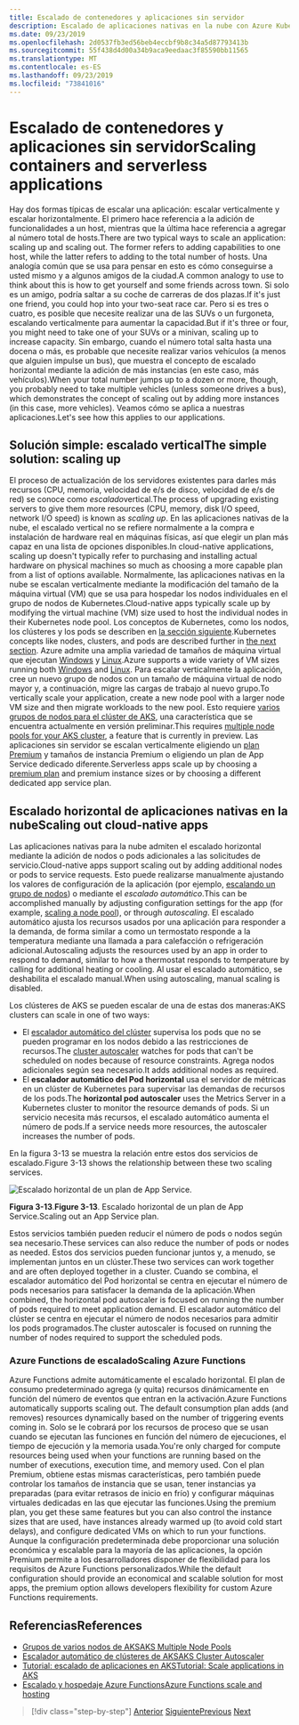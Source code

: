 ```yaml
---
title: Escalado de contenedores y aplicaciones sin servidor
description: Escalado de aplicaciones nativas en la nube con Azure Kubernetes Service para satisfacer la demanda de los usuarios mediante el aumento de los recursos individuales del equipo o el aumento del número de máquinas en un clúster de aplicaciones.
ms.date: 09/23/2019
ms.openlocfilehash: 2d0537fb3ed56beb4eccbf9b8c34a5d87793413b
ms.sourcegitcommit: 55f438d4d00a34b9aca9eedaac3f85590bb11565
ms.translationtype: MT
ms.contentlocale: es-ES
ms.lasthandoff: 09/23/2019
ms.locfileid: "73841016"
---
```

# <a name="scaling-containers-and-serverless-applications"></a><span data-ttu-id="903e4-103">Escalado de contenedores y aplicaciones sin servidor</span><span class="sxs-lookup"><span data-stu-id="903e4-103">Scaling containers and serverless applications</span></span>

<span data-ttu-id="903e4-104">Hay dos formas típicas de escalar una aplicación: escalar verticalmente y escalar horizontalmente. El primero hace referencia a la adición de funcionalidades a un host, mientras que la última hace referencia a agregar al número total de hosts.</span><span class="sxs-lookup"><span data-stu-id="903e4-104">There are two typical ways to scale an application: scaling up and scaling out. The former refers to adding capabilities to one host, while the latter refers to adding to the total number of hosts.</span></span> <span data-ttu-id="903e4-105">Una analogía común que se usa para pensar en esto es cómo conseguirse a usted mismo y a algunos amigos de la ciudad.</span><span class="sxs-lookup"><span data-stu-id="903e4-105">A common analogy to use to think about this is how to get yourself and some friends across town.</span></span> <span data-ttu-id="903e4-106">Si solo es un amigo, podría saltar a su coche de carreras de dos plazas.</span><span class="sxs-lookup"><span data-stu-id="903e4-106">If it's just one friend, you could hop into your two-seat race car.</span></span> <span data-ttu-id="903e4-107">Pero si es tres o cuatro, es posible que necesite realizar una de las SUVs o un furgoneta, escalando verticalmente para aumentar la capacidad.</span><span class="sxs-lookup"><span data-stu-id="903e4-107">But if it's three or four, you might need to take one of your SUVs or a minivan, scaling up to increase capacity.</span></span> <span data-ttu-id="903e4-108">Sin embargo, cuando el número total salta hasta una docena o más, es probable que necesite realizar varios vehículos (a menos que alguien impulse un bus), que muestra el concepto de escalado horizontal mediante la adición de más instancias (en este caso, más vehículos).</span><span class="sxs-lookup"><span data-stu-id="903e4-108">When your total number jumps up to a dozen or more, though, you probably need to take multiple vehicles (unless someone drives a bus), which demonstrates the concept of scaling out by adding more instances (in this case, more vehicles).</span></span> <span data-ttu-id="903e4-109">Veamos cómo se aplica a nuestras aplicaciones.</span><span class="sxs-lookup"><span data-stu-id="903e4-109">Let's see how this applies to our applications.</span></span>

## <a name="the-simple-solution-scaling-up"></a><span data-ttu-id="903e4-110">Solución simple: escalado vertical</span><span class="sxs-lookup"><span data-stu-id="903e4-110">The simple solution: scaling up</span></span>

<span data-ttu-id="903e4-111">El proceso de actualización de los servidores existentes para darles más recursos (CPU, memoria, velocidad de e/s de disco, velocidad de e/s de red) se conoce como *escalado*vertical.</span><span class="sxs-lookup"><span data-stu-id="903e4-111">The process of upgrading existing servers to give them more resources (CPU, memory, disk I/O speed, network I/O speed) is known as *scaling up*.</span></span> <span data-ttu-id="903e4-112">En las aplicaciones nativas de la nube, el escalado vertical no se refiere normalmente a la compra e instalación de hardware real en máquinas físicas, así que elegir un plan más capaz en una lista de opciones disponibles.</span><span class="sxs-lookup"><span data-stu-id="903e4-112">In cloud-native applications, scaling up doesn't typically refer to purchasing and installing actual hardware on physical machines so much as choosing a more capable plan from a list of options available.</span></span> <span data-ttu-id="903e4-113">Normalmente, las aplicaciones nativas en la nube se escalan verticalmente mediante la modificación del tamaño de la máquina virtual (VM) que se usa para hospedar los nodos individuales en el grupo de nodos de Kubernetes.</span><span class="sxs-lookup"><span data-stu-id="903e4-113">Cloud-native apps typically scale up by modifying the virtual machine (VM) size used to host the individual nodes in their Kubernetes node pool.</span></span> <span data-ttu-id="903e4-114">Los conceptos de Kubernetes, como los nodos, los clústeres y los pods se describen en [la sección siguiente](leverage-containers-orchestrators.md).</span><span class="sxs-lookup"><span data-stu-id="903e4-114">Kubernetes concepts like nodes, clusters, and pods are described further in [the next section](leverage-containers-orchestrators.md).</span></span> <span data-ttu-id="903e4-115">Azure admite una amplia variedad de tamaños de máquina virtual que ejecutan [Windows](https://docs.microsoft.com/azure/virtual-machines/windows/sizes?toc=%2fazure%2fvirtual-machines%2fwindows%2ftoc.json) y [Linux](https://docs.microsoft.com/azure/virtual-machines/linux/sizes).</span><span class="sxs-lookup"><span data-stu-id="903e4-115">Azure supports a wide variety of VM sizes running both [Windows](https://docs.microsoft.com/azure/virtual-machines/windows/sizes?toc=%2fazure%2fvirtual-machines%2fwindows%2ftoc.json) and [Linux](https://docs.microsoft.com/azure/virtual-machines/linux/sizes).</span></span> <span data-ttu-id="903e4-116">Para escalar verticalmente la aplicación, cree un nuevo grupo de nodos con un tamaño de máquina virtual de nodo mayor y, a continuación, migre las cargas de trabajo al nuevo grupo.</span><span class="sxs-lookup"><span data-stu-id="903e4-116">To vertically scale your application, create a new node pool with a larger node VM size and then migrate workloads to the new pool.</span></span> <span data-ttu-id="903e4-117">Esto requiere [varios grupos de nodos para el clúster de AKS](https://docs.microsoft.com/azure/aks/use-multiple-node-pools), una característica que se encuentra actualmente en versión preliminar.</span><span class="sxs-lookup"><span data-stu-id="903e4-117">This requires [multiple node pools for your AKS cluster](https://docs.microsoft.com/azure/aks/use-multiple-node-pools), a feature that is currently in preview.</span></span> <span data-ttu-id="903e4-118">Las aplicaciones sin servidor se escalan verticalmente eligiendo un [plan Premium](https://docs.microsoft.com/azure/azure-functions/functions-scale) y tamaños de instancia Premium o eligiendo un plan de App Service dedicado diferente.</span><span class="sxs-lookup"><span data-stu-id="903e4-118">Serverless apps scale up by choosing a [premium plan](https://docs.microsoft.com/azure/azure-functions/functions-scale) and premium instance sizes or by choosing a different dedicated app service plan.</span></span>

## <a name="scaling-out-cloud-native-apps"></a><span data-ttu-id="903e4-119">Escalado horizontal de aplicaciones nativas en la nube</span><span class="sxs-lookup"><span data-stu-id="903e4-119">Scaling out cloud-native apps</span></span>

<span data-ttu-id="903e4-120">Las aplicaciones nativas para la nube admiten el escalado horizontal mediante la adición de nodos o pods adicionales a las solicitudes de servicio.</span><span class="sxs-lookup"><span data-stu-id="903e4-120">Cloud-native apps support scaling out by adding additional nodes or pods to service requests.</span></span> <span data-ttu-id="903e4-121">Esto puede realizarse manualmente ajustando los valores de configuración de la aplicación (por ejemplo, [escalando un grupo de nodos](https://docs.microsoft.com/azure/aks/use-multiple-node-pools#scale-a-node-pool-manually)) o mediante el *escalado automático*.</span><span class="sxs-lookup"><span data-stu-id="903e4-121">This can be accomplished manually by adjusting configuration settings for the app (for example, [scaling a node pool](https://docs.microsoft.com/azure/aks/use-multiple-node-pools#scale-a-node-pool-manually)), or through *autoscaling*.</span></span> <span data-ttu-id="903e4-122">El escalado automático ajusta los recursos usados por una aplicación para responder a la demanda, de forma similar a como un termostato responde a la temperatura mediante una llamada a para calefacción o refrigeración adicional.</span><span class="sxs-lookup"><span data-stu-id="903e4-122">Autoscaling adjusts the resources used by an app in order to respond to demand, similar to how a thermostat responds to temperature by calling for additional heating or cooling.</span></span> <span data-ttu-id="903e4-123">Al usar el escalado automático, se deshabilita el escalado manual.</span><span class="sxs-lookup"><span data-stu-id="903e4-123">When using autoscaling, manual scaling is disabled.</span></span>

<span data-ttu-id="903e4-124">Los clústeres de AKS se pueden escalar de una de estas dos maneras:</span><span class="sxs-lookup"><span data-stu-id="903e4-124">AKS clusters can scale in one of two ways:</span></span>

- <span data-ttu-id="903e4-125">El [escalador automático del clúster](https://docs.microsoft.com/azure/aks/cluster-autoscaler) supervisa los pods que no se pueden programar en los nodos debido a las restricciones de recursos.</span><span class="sxs-lookup"><span data-stu-id="903e4-125">The [cluster autoscaler](https://docs.microsoft.com/azure/aks/cluster-autoscaler) watches for pods that can't be scheduled on nodes because of resource constraints.</span></span> <span data-ttu-id="903e4-126">Agrega nodos adicionales según sea necesario.</span><span class="sxs-lookup"><span data-stu-id="903e4-126">It adds additional nodes as required.</span></span>
- <span data-ttu-id="903e4-127">El **escalador automático del Pod horizontal** usa el servidor de métricas en un clúster de Kubernetes para supervisar las demandas de recursos de los pods.</span><span class="sxs-lookup"><span data-stu-id="903e4-127">The **horizontal pod autoscaler** uses the Metrics Server in a Kubernetes cluster to monitor the resource demands of pods.</span></span> <span data-ttu-id="903e4-128">Si un servicio necesita más recursos, el escalado automático aumenta el número de pods.</span><span class="sxs-lookup"><span data-stu-id="903e4-128">If a service needs more resources, the autoscaler increases the number of pods.</span></span>

<span data-ttu-id="903e4-129">En la figura 3-13 se muestra la relación entre estos dos servicios de escalado.</span><span class="sxs-lookup"><span data-stu-id="903e4-129">Figure 3-13 shows the relationship between these two scaling services.</span></span>

![Escalado horizontal de un plan de App Service.](./media/aks-cluster-autoscaler.png)

<span data-ttu-id="903e4-131">**Figura 3-13**.</span><span class="sxs-lookup"><span data-stu-id="903e4-131">**Figure 3-13**.</span></span> <span data-ttu-id="903e4-132">Escalado horizontal de un plan de App Service.</span><span class="sxs-lookup"><span data-stu-id="903e4-132">Scaling out an App Service plan.</span></span>

<span data-ttu-id="903e4-133">Estos servicios también pueden reducir el número de pods o nodos según sea necesario.</span><span class="sxs-lookup"><span data-stu-id="903e4-133">These services can also reduce the number of pods or nodes as needed.</span></span> <span data-ttu-id="903e4-134">Estos dos servicios pueden funcionar juntos y, a menudo, se implementan juntos en un clúster.</span><span class="sxs-lookup"><span data-stu-id="903e4-134">These two services can work together and are often deployed together in a cluster.</span></span> <span data-ttu-id="903e4-135">Cuando se combina, el escalador automático del Pod horizontal se centra en ejecutar el número de pods necesarios para satisfacer la demanda de la aplicación.</span><span class="sxs-lookup"><span data-stu-id="903e4-135">When combined, the horizontal pod autoscaler is focused on running the number of pods required to meet application demand.</span></span> <span data-ttu-id="903e4-136">El escalador automático del clúster se centra en ejecutar el número de nodos necesarios para admitir los pods programados.</span><span class="sxs-lookup"><span data-stu-id="903e4-136">The cluster autoscaler is focused on running the number of nodes required to support the scheduled pods.</span></span>

### <a name="scaling-azure-functions"></a><span data-ttu-id="903e4-137">Azure Functions de escalado</span><span class="sxs-lookup"><span data-stu-id="903e4-137">Scaling Azure Functions</span></span>

<span data-ttu-id="903e4-138">Azure Functions admite automáticamente el escalado horizontal. El plan de consumo predeterminado agrega (y quita) recursos dinámicamente en función del número de eventos que entran en la activación.</span><span class="sxs-lookup"><span data-stu-id="903e4-138">Azure Functions automatically supports scaling out. The default consumption plan adds (and removes) resources dynamically based on the number of triggering events coming in.</span></span> <span data-ttu-id="903e4-139">Solo se le cobrará por los recursos de proceso que se usan cuando se ejecutan las funciones en función del número de ejecuciones, el tiempo de ejecución y la memoria usada.</span><span class="sxs-lookup"><span data-stu-id="903e4-139">You're only charged for compute resources being used when your functions are running based on the number of executions, execution time, and memory used.</span></span> <span data-ttu-id="903e4-140">Con el plan Premium, obtiene estas mismas características, pero también puede controlar los tamaños de instancia que se usan, tener instancias ya preparadas (para evitar retrasos de inicio en frío) y configurar máquinas virtuales dedicadas en las que ejecutar las funciones.</span><span class="sxs-lookup"><span data-stu-id="903e4-140">Using the premium plan, you get these same features but you can also control the instance sizes that are used, have instances already warmed up (to avoid cold start delays), and configure dedicated VMs on which to run your functions.</span></span> <span data-ttu-id="903e4-141">Aunque la configuración predeterminada debe proporcionar una solución económica y escalable para la mayoría de las aplicaciones, la opción Premium permite a los desarrolladores disponer de flexibilidad para los requisitos de Azure Functions personalizados.</span><span class="sxs-lookup"><span data-stu-id="903e4-141">While the default configuration should provide an economical and scalable solution for most apps, the premium option allows developers flexibility for custom Azure Functions requirements.</span></span>

## <a name="references"></a><span data-ttu-id="903e4-142">Referencias</span><span class="sxs-lookup"><span data-stu-id="903e4-142">References</span></span>

- [<span data-ttu-id="903e4-143">Grupos de varios nodos de AKS</span><span class="sxs-lookup"><span data-stu-id="903e4-143">AKS Multiple Node Pools</span></span>](https://docs.microsoft.com/azure/aks/use-multiple-node-pools)
- [<span data-ttu-id="903e4-144">Escalador automático de clústeres de AKS</span><span class="sxs-lookup"><span data-stu-id="903e4-144">AKS Cluster Autoscaler</span></span>](https://docs.microsoft.com/azure/aks/cluster-autoscaler)
- [<span data-ttu-id="903e4-145">Tutorial: escalado de aplicaciones en AKS</span><span class="sxs-lookup"><span data-stu-id="903e4-145">Tutorial: Scale applications in AKS</span></span>](https://docs.microsoft.com/azure/aks/tutorial-kubernetes-scale)
- [<span data-ttu-id="903e4-146">Escalado y hospedaje Azure Functions</span><span class="sxs-lookup"><span data-stu-id="903e4-146">Azure Functions scale and hosting</span></span>](https://docs.microsoft.com/azure/azure-functions/functions-scale)

>[!div class="step-by-step"]
><span data-ttu-id="903e4-147">[Anterior](deploy-containers-azure.md)
>[Siguiente](other-deployment-options.md)</span><span class="sxs-lookup"><span data-stu-id="903e4-147">[Previous](deploy-containers-azure.md)
[Next](other-deployment-options.md)</span></span>
